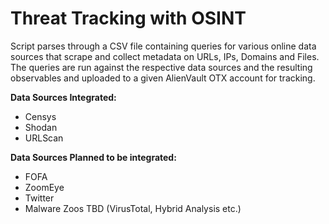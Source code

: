 # Threat Tracking with OSINT

Script parses through a CSV file containing queries for various online data sources that scrape and collect metadata on URLs, IPs, Domains and Files. The queries are run against the respective data sources and the resulting observables and uploaded to a given AlienVault OTX account for tracking. 

**Data Sources Integrated:**
* Censys
* Shodan
* URLScan

**Data Sources Planned to be integrated:**
* FOFA
* ZoomEye
* Twitter
* Malware Zoos TBD (VirusTotal, Hybrid Analysis etc.)